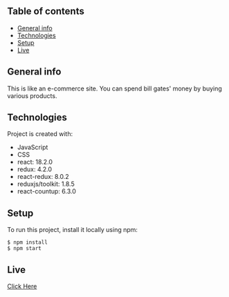 ## Table of contents
- [General info](#general-info)
- [Technologies](#technologies)
- [Setup](#setup)
- [Live](#live)

## General info
This is like an e-commerce site. You can spend bill gates' money by buying various products.
	
## Technologies
Project is created with:
* JavaScript
* CSS
* react: 18.2.0
* redux: 4.2.0
* react-redux: 8.0.2
* reduxjs/toolkit: 1.8.5
* react-countup: 6.3.0

	
## Setup
To run this project, install it locally using npm:

```
$ npm install
$ npm start
```

## Live
[Click Here](https://hamzasahin-spend-billgates-money.netlify.app/)
